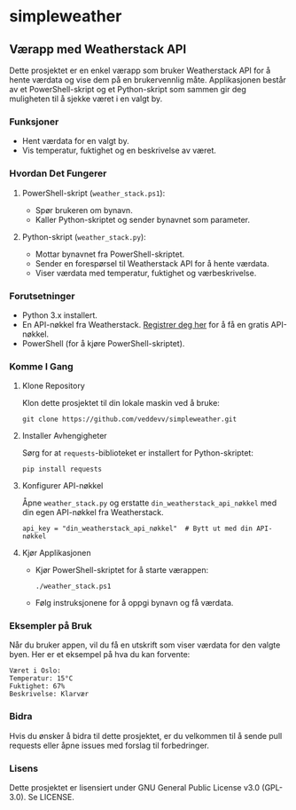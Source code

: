 # simpleweather


## Værapp med Weatherstack API

Dette prosjektet er en enkel værapp som bruker Weatherstack API for å hente værdata og vise dem på en brukervennlig måte. Applikasjonen består av et PowerShell-skript og et Python-skript som sammen gir deg muligheten til å sjekke været i en valgt by.

### Funksjoner

- Hent værdata for en valgt by.
- Vis temperatur, fuktighet og en beskrivelse av været.

### Hvordan Det Fungerer

1. PowerShell-skript (`weather_stack.ps1`):
   - Spør brukeren om bynavn.
   - Kaller Python-skriptet og sender bynavnet som parameter.

2. Python-skript (`weather_stack.py`):
   - Mottar bynavnet fra PowerShell-skriptet.
   - Sender en forespørsel til Weatherstack API for å hente værdata.
   - Viser værdata med temperatur, fuktighet og værbeskrivelse.

### Forutsetninger

- Python 3.x installert.
- En API-nøkkel fra Weatherstack. [Registrer deg her](https://weatherstack.com/) for å få en gratis API-nøkkel.
- PowerShell (for å kjøre PowerShell-skriptet).

### Komme I Gang

1. Klone Repository

   Klon dette prosjektet til din lokale maskin ved å bruke:

   ```
   git clone https://github.com/veddevv/simpleweather.git
   ```

2. Installer Avhengigheter

   Sørg for at `requests`-biblioteket er installert for Python-skriptet:

   ```
   pip install requests
   ```

3. Konfigurer API-nøkkel

   Åpne `weather_stack.py` og erstatte `din_weatherstack_api_nøkkel` med din egen API-nøkkel fra Weatherstack.

   ```
   api_key = "din_weatherstack_api_nøkkel"  # Bytt ut med din API-nøkkel
   ```

4. Kjør Applikasjonen

   - Kjør PowerShell-skriptet for å starte værappen:

     ```
     ./weather_stack.ps1
     ```

   - Følg instruksjonene for å oppgi bynavn og få værdata.

### Eksempler på Bruk

Når du bruker appen, vil du få en utskrift som viser værdata for den valgte byen. Her er et eksempel på hva du kan forvente:

```
Været i Oslo:
Temperatur: 15°C
Fuktighet: 67%
Beskrivelse: Klarvær
```

### Bidra

Hvis du ønsker å bidra til dette prosjektet, er du velkommen til å sende pull requests eller åpne issues med forslag til forbedringer.

### Lisens

Dette prosjektet er lisensiert under GNU General Public License v3.0 (GPL-3.0). Se LICENSE.
